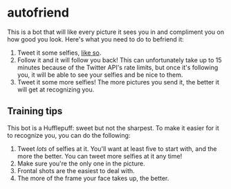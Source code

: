 # autofriend

This is a bot that will like every picture it sees you in and compliment you on how good you look. Here's what you need to do to befriend it:

1. Tweet it some selfies, [like so](https://twitter.com/wohanley/status/665040913350180864).
2. Follow it and it will follow you back! This can unfortunately take up to 15 minutes because of the Twitter API's rate limits, but once it's following you, it will be able to see your selfies and be nice to them.
3. Tweet it some more selfies! The more pictures you send it, the better it will get at recognizing you.

## Training tips

This bot is a Hufflepuff: sweet but not the sharpest. To make it easier for it to recognize you, you can do the following:

1. Tweet *lots* of selfies at it. You'll want at least five to start with, and the more the better. You can tweet more selfies at it any time!
2. Make sure you're the only one in the picture.
3. Frontal shots are the easiest to deal with.
4. The more of the frame your face takes up, the better.
